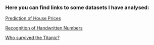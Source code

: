 ### Here you can find links to some datasets I have analysed:

[Prediction of House Prices](Code/HousePricesPrediction.ipynb)
		
[Recognition of Handwritten Numbers](Code/ComputerVisionMnistDigits.ipynb)

[Who survived the Titanic?](Code/TitanicPassengersSurvivedOrDied.ipynb)
